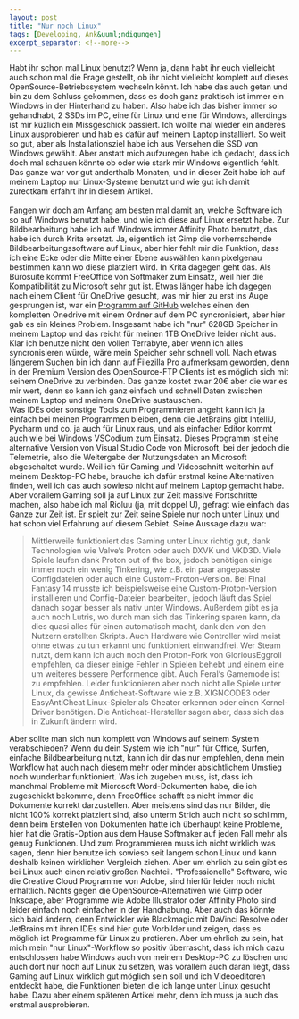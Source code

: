 ```yaml
---
layout: post
title: "Nur noch Linux"
tags: [Developing, Ank&uuml;ndigungen]
excerpt_separator: <!--more-->
---
```


Habt ihr schon mal Linux benutzt? Wenn ja, dann habt ihr euch vielleicht auch schon mal die Frage gestellt, ob ihr nicht vielleicht komplett auf dieses OpenSource-Betriebssystem wechseln k&ouml;nnt. Ich habe das auch getan und bin zu dem Schluss gekommen, dass es doch ganz praktisch ist immer ein Windows in der Hinterhand zu haben. Also habe ich das bisher immer so gehandhabt, 2 SSDs im PC, eine f&uuml;r Linux und eine f&uuml;r Windows, allerdings ist mir k&uuml;zlich ein Missgeschick passiert. Ich wollte mal wieder ein anderes Linux ausprobieren und hab es daf&uuml;r auf meinem Laptop installiert. So weit so gut, aber als Installationsziel habe ich aus Versehen die SSD von Windows gew&auml;hlt. Aber anstatt mich aufzuregen habe ich gedacht, dass ich doch mal schauen k&ouml;nnte ob oder wie stark mir Windows eigentlich fehlt. Das ganze war vor gut anderthalb Monaten, und in dieser Zeit habe ich auf meinem Laptop nur Linux-Systeme benutzt und wie gut ich damit zurectkam erfahrt ihr in diesem Artikel.<!--more--><br><br>
Fangen wir doch am Anfang am besten mal damit an, welche Software ich so auf Windows benutzt habe, und wie ich diese auf Linux ersetzt habe. Zur Bildbearbeitung habe ich auf Windows immer Affinity Photo benutzt, das habe ich durch Krita ersetzt. Ja, eigentlich ist Gimp die vorherrschende Bildbearbeitungssoftware auf Linux, aber hier fehlt mir die Funktion, dass ich eine Ecke oder die Mitte einer Ebene ausw&auml;hlen kann pixelgenau bestimmen kann wo diese platziert wird. In Krita dagegen geht das. Als B&uuml;rosuite kommt FreeOffice von Softmaker zum Einsatz, weil hier die Kompatibilit&auml;t zu Microsoft sehr gut ist.
Etwas l&auml;nger habe ich dagegen nach einem Client f&uuml;r OneDrive gesucht, was mir hier zu erst ins Auge gesprungen ist, war ein [Programm auf GitHub](https://github.com/skilion/onedrive) welches einen den kompletten Onedrive mit einem Ordner auf dem PC syncronisiert, aber hier gab es ein kleines Problem. Insgesamt habe ich "nur" 628GB Speicher in meinem Laptop und das reicht f&uuml;r meinen 1TB OneDrive leider nicht aus. Klar ich benutze nicht den vollen Terrabyte, aber wenn ich alles syncronisieren w&uuml;rde, w&auml;re mein Speicher sehr schnell voll. Nach etwas l&auml;ngerem Suchen bin ich dann auf Filezilla Pro aufmerksam geworden, denn in der Premium Version des OpenSource-FTP Clients ist es m&ouml;glich sich mit seinem OneDrive zu verbinden. Das ganze kostet zwar 20€ aber die war es mir wert, denn so kann ich ganz einfach und schnell Daten zwischen meinem Laptop und meinem OneDrive austauschen.<br>
Was IDEs oder sonstige Tools zum Programmieren angeht kann ich ja einfach bei meinen Programmen bleiben, denn die JetBrains gibt IntelliJ, Pycharm und co. ja auch f&uuml;r Linux raus, und als einfacher Editor kommt auch wie bei Windows VSCodium zum Einsatz. Dieses Programm ist eine alternative Version von Visual Studio Code von Microsoft, bei der jedoch die Telemetrie, also die Weitergabe der Nutzungsdaten an Microsoft abgeschaltet wurde. Weil ich f&uuml;r  Gaming und Videoschnitt weiterhin auf meinem Desktop-PC habe, brauche ich daf&uuml;r erstmal keine Alternativen finden, weil ich das auch sowieso nicht auf meinem Laptop gemacht habe. Aber vorallem Gaming soll ja auf Linux zur Zeit massive Fortschritte machen, also habe ich mal Rioluu (ja, mit doppel U), gefragt wie einfach das Ganze zur Zeit ist. Er spielt zur Zeit seine Spiele nur noch unter Linux und hat schon viel Erfahrung auf diesem Gebiet. Seine Aussage dazu war:

>Mittlerweile funktioniert das Gaming unter Linux richtig gut, dank Technologien wie Valve‘s Proton oder auch DXVK und VKD3D. Viele Spiele laufen dank Proton out of the box, jedoch ben&ouml;tigen einige immer noch ein wenig Tinkering, wie z.B. ein paar angepasste Configdateien oder auch eine Custom-Proton-Version. Bei Final Fantasy 14 musste ich beispielsweise eine Custom-Proton-Version installieren und Config-Dateien bearbeiten, jedoch l&auml;uft das Spiel danach sogar besser als nativ unter Windows. Au&szlig;erdem gibt es ja auch noch Lutris, wo durch man sich das Tinkering sparen kann, da dies quasi alles f&uuml;r einen automatisch macht, dank den von den Nutzern erstellten Skripts. Auch Hardware wie Controller wird meist ohne etwas zu tun erkannt und funktioniert einwandfrei. Wer Steam nutzt, dem kann ich auch noch den Proton-Fork von GloriousEggroll empfehlen, da dieser einige Fehler in Spielen behebt und einem eine um weiteres bessere Performence gibt. Auch Feral‘s Gamemode ist zu empfehlen. Leider funktionieren aber noch nicht alle Spiele unter Linux, da gewisse Anticheat-Software wie z.B. XIGNCODE3 oder EasyAntiCheat Linux-Spieler als Cheater erkennen oder einen Kernel-Driver ben&ouml;tigen. Die Anticheat-Hersteller sagen aber, dass sich das in Zukunft &auml;ndern wird.

Aber sollte man sich nun komplett von Windows auf seinem System verabschieden? Wenn du dein System wie ich "nur" f&uuml;r Office, Surfen, einfache Bildbearbeitung nutzt, kann ich dir das nur empfehlen, denn mein Workflow hat auch nach diesem mehr oder minder absichtlichem Umstieg noch wunderbar funktioniert. Was ich zugeben muss, ist, dass ich manchmal  Probleme mit Microsoft Word-Dokumenten habe, die ich zugeschickt bekomme, denn FreeOffice schafft es nicht immer die Dokumente korrekt darzustellen. Aber meistens sind das nur Bilder, die nicht 100% korrekt platziert sind, also unterm Strich auch nicht so schlimm, denn beim Erstellen von Dokumenten hatte ich &uuml;berhaupt keine Probleme, hier hat die Gratis-Option aus dem Hause Softmaker auf jeden Fall mehr als genug Funktionen. Und zum Programmieren muss ich nicht wirklich was sagen, denn hier benutze ich sowieso seit langem schon Linux und kann deshalb keinen wirklichen Vergleich ziehen. Aber um ehrlich zu sein gibt es bei Linux auch einen relativ gro&szlig;en Nachteil. "Professionelle" Software, wie die Creative Cloud Programme von Adobe, sind hierf&uuml;r leider noch nicht erh&auml;ltlich. Nichts gegen die OpenSource-Alternativen wie Gimp oder Inkscape, aber Programme wie Adobe Illustrator oder Affinity Photo sind leider einfach noch einfacher in der Handhabung. Aber auch das k&ouml;nnte sich bald &auml;ndern, denn Entwickler wie Blackmagic mit DaVinci Resolve oder JetBrains mit ihren IDEs sind hier gute Vorbilder und zeigen, dass es m&ouml;glich ist Programme f&uuml;r Linux zu protieren.
Aber um ehrlich zu sein, hat mich mein "nur Linux"-Workflow so positiv &uuml;berrascht, dass ich mich dazu entschlossen habe Windows auch von meinem Desktop-PC zu l&ouml;schen und auch dort nur noch auf Linux zu setzen, was vorallem auch daran liegt, dass Gaming auf Linux wirklich gut m&ouml;glich sein soll und ich Videoeditoren entdeckt habe, die Funktionen bieten die ich lange unter Linux gesucht habe. Dazu aber einem sp&auml;teren Artikel mehr, denn ich muss ja auch das erstmal ausprobieren.
